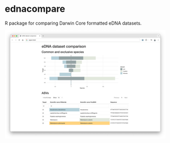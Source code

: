 # ednacompare

R package for comparing Darwin Core formatted eDNA datasets.

![screenshot](screenshot.png)
